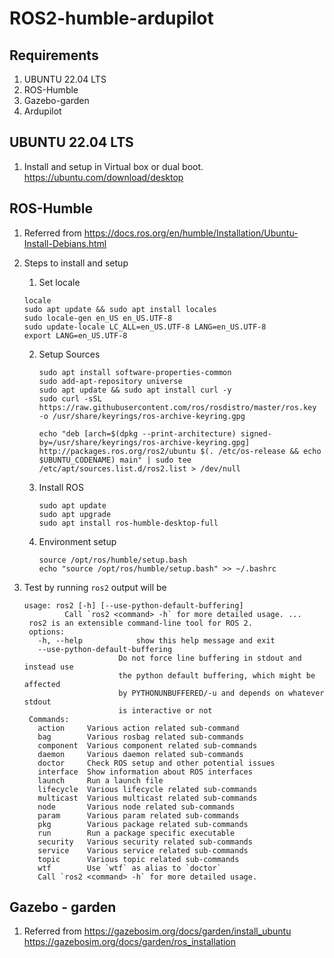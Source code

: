 # ROS2-humble-ardupilot

## Requirements

1. UBUNTU 22.04 LTS
2. ROS-Humble
3. Gazebo-garden
4. Ardupilot

## UBUNTU 22.04 LTS

1. Install and setup in Virtual box or dual boot.
https://ubuntu.com/download/desktop

## ROS-Humble

1. Referred from https://docs.ros.org/en/humble/Installation/Ubuntu-Install-Debians.html

2. Steps to install and setup
   1. Set locale
     ```
     locale
     sudo apt update && sudo apt install locales
     sudo locale-gen en_US en_US.UTF-8
     sudo update-locale LC_ALL=en_US.UTF-8 LANG=en_US.UTF-8
     export LANG=en_US.UTF-8
     ```
   2. Setup Sources
      ```
      sudo apt install software-properties-common
      sudo add-apt-repository universe
      sudo apt update && sudo apt install curl -y
      sudo curl -sSL https://raw.githubusercontent.com/ros/rosdistro/master/ros.key -o /usr/share/keyrings/ros-archive-keyring.gpg
      ```
      ```
      echo "deb [arch=$(dpkg --print-architecture) signed-by=/usr/share/keyrings/ros-archive-keyring.gpg] http://packages.ros.org/ros2/ubuntu $(. /etc/os-release && echo $UBUNTU_CODENAME) main" | sudo tee /etc/apt/sources.list.d/ros2.list > /dev/null
      ```
   3. Install ROS
      ```
      sudo apt update
      sudo apt upgrade
      sudo apt install ros-humble-desktop-full
      ```
   4. Environment setup
      ```
      source /opt/ros/humble/setup.bash
      echo "source /opt/ros/humble/setup.bash" >> ~/.bashrc
      ```
3. Test by running ```ros2```
   output will be
   ```
   usage: ros2 [-h] [--use-python-default-buffering]
            Call `ros2 <command> -h` for more detailed usage. ...
    ros2 is an extensible command-line tool for ROS 2.
    options:
      -h, --help            show this help message and exit
      --use-python-default-buffering
                        Do not force line buffering in stdout and instead use
                        the python default buffering, which might be affected
                        by PYTHONUNBUFFERED/-u and depends on whatever stdout
                        is interactive or not
    Commands:
      action     Various action related sub-command
      bag        Various rosbag related sub-commands    
      component  Various component related sub-commands    
      daemon     Various daemon related sub-commands    
      doctor     Check ROS setup and other potential issues    
      interface  Show information about ROS interfaces    
      launch     Run a launch file    
      lifecycle  Various lifecycle related sub-commands    
      multicast  Various multicast related sub-commands    
      node       Various node related sub-commands    
      param      Various param related sub-commands    
      pkg        Various package related sub-commands    
      run        Run a package specific executable    
      security   Various security related sub-commands    
      service    Various service related sub-commands    
      topic      Various topic related sub-commands    
      wtf        Use `wtf` as alias to `doctor`        
      Call `ros2 <command> -h` for more detailed usage.
   ```

## Gazebo - garden

1. Referred from
   https://gazebosim.org/docs/garden/install_ubuntu
   https://gazebosim.org/docs/garden/ros_installation
